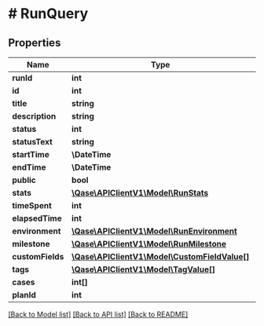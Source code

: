 # # RunQuery

## Properties

Name | Type | Description | Notes
------------ | ------------- | ------------- | -------------
**runId** | **int** |  |
**id** | **int** |  | [optional]
**title** | **string** |  | [optional]
**description** | **string** |  | [optional]
**status** | **int** |  | [optional]
**statusText** | **string** |  | [optional]
**startTime** | **\DateTime** |  | [optional]
**endTime** | **\DateTime** |  | [optional]
**public** | **bool** |  | [optional]
**stats** | [**\Qase\APIClientV1\Model\RunStats**](RunStats.md) |  | [optional]
**timeSpent** | **int** | Time in ms. | [optional]
**elapsedTime** | **int** | Time in ms. | [optional]
**environment** | [**\Qase\APIClientV1\Model\RunEnvironment**](RunEnvironment.md) |  | [optional]
**milestone** | [**\Qase\APIClientV1\Model\RunMilestone**](RunMilestone.md) |  | [optional]
**customFields** | [**\Qase\APIClientV1\Model\CustomFieldValue[]**](CustomFieldValue.md) |  | [optional]
**tags** | [**\Qase\APIClientV1\Model\TagValue[]**](TagValue.md) |  | [optional]
**cases** | **int[]** |  | [optional]
**planId** | **int** |  | [optional]

[[Back to Model list]](../../README.md#models) [[Back to API list]](../../README.md#endpoints) [[Back to README]](../../README.md)
